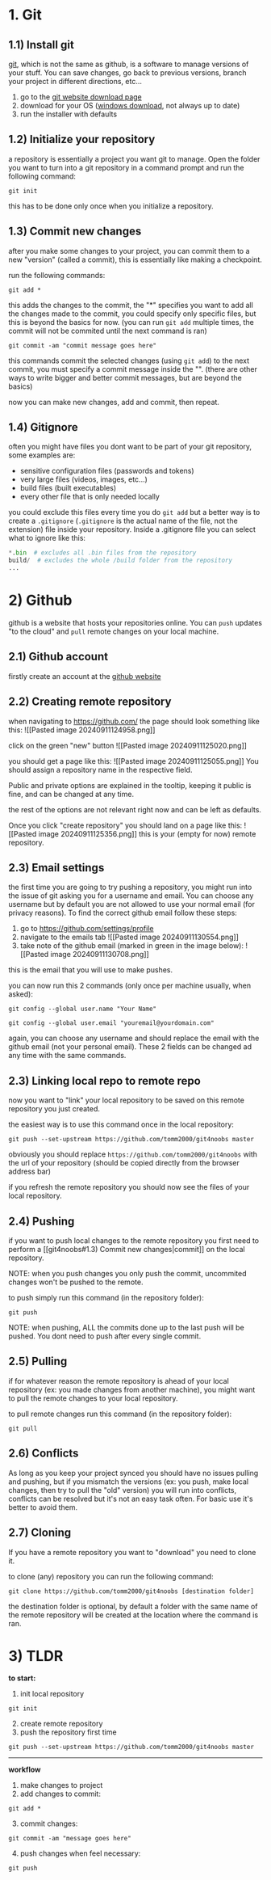 # 1. Git
## 1.1) Install git
[git](https://git-scm.com/), which is not the same as github, is a software to manage versions of your stuff. You can save changes, go back to previous versions, branch your project in different directions, etc...

1. go to the [git website download page](https://git-scm.com/downloads)
2. download for your OS ([windows download](https://github.com/git-for-windows/git/releases/download/v2.46.0.windows.1/Git-2.46.0-64-bit.exe), not always up to date)
3. run the installer with defaults

## 1.2) Initialize your repository
a repository is essentially a project you want git to manage. Open the folder you want to turn into a git repository in a command prompt and run the following command:

```
git init
```

this has to be done only once when you initialize a repository.
## 1.3) Commit new changes
after you make some changes to your project, you can commit them to a new "version" (called a commit), this is essentially like making a checkpoint.

run the following commands:

```
git add *
```
this adds the changes to the commit, the "\*" specifies you want to add all the changes made to the commit, you could specify only specific files, but this is beyond the basics for now. (you can run `git add` multiple times, the commit will not be commited until the next command is ran)

```
git commit -am "commit message goes here"
```
this commands commit the selected changes (using `git add`) to the next commit, you must specify a commit message inside the "". (there are other ways to write bigger and better commit messages, but are beyond the basics)

now you can make new changes, add and commit, then repeat.

## 1.4) Gitignore
often you might have files you dont want to be part of your git repository, some examples are:
- sensitive configuration files (passwords and tokens)
- very large files (videos, images, etc...)
- build files (built executables)
- every other file that is only needed locally

you could exclude this files every time you do `git add` but a better way is to create a `.gitignore` (`.gitignore` is the actual name of the file, not the extension) file inside your repository. Inside a .gitignore file you can select what to ignore like this:

```python
*.bin  # excludes all .bin files from the repository
build/  # excludes the whole /build folder from the repository
...
```

# 2) Github
github is a website that hosts your repositories online. You can `push` updates "to the cloud" and `pull` remote changes on your local machine.

## 2.1) Github account
firstly create an account at the [github website](https://github.com/)

## 2.2) Creating remote repository
when navigating to https://github.com/ the page should look something like this:
![[Pasted image 20240911124958.png]]

click on the green "new" button
![[Pasted image 20240911125020.png]]

you should get a page like this:
![[Pasted image 20240911125055.png]]
You should assign a repository name in the respective field.

Public and private options are explained in the tooltip, keeping it public is fine, and can be changed at any time.

the rest of the options are not relevant right now and can be left as defaults.

Once you click "create repository" you should land on a page like this:
![[Pasted image 20240911125356.png]]
this is your (empty for now) remote repository.

## 2.3) Email settings
the first time you are going to try pushing a repository, you might run into the issue of git asking you for a username and email. You can choose any username but by default you are not allowed to use your normal email (for privacy reasons). To find the correct github email follow these steps:

1. go to https://github.com/settings/profile
2. navigate to the emails tab
	![[Pasted image 20240911130554.png]]
3. take note of the github email (marked in green in the image below):
	![[Pasted image 20240911130708.png]]

this is the email that you will use to make pushes.

you can now run this 2 commands (only once per machine usually, when asked):

```
git config --global user.name "Your Name"
```

```
git config --global user.email "youremail@yourdomain.com"
```

again, you can choose any username and should replace the email with the github email (not your personal email). These 2 fields can be changed ad any time with the same commands.

## 2.3) Linking local repo to remote repo
now you want to "link" your local repository to be saved on this remote repository you just created.

the easiest way is to use this command once in the local repository:

```
git push --set-upstream https://github.com/tomm2000/git4noobs master
```

obviously you should replace `https://github.com/tomm2000/git4noobs` with the url of your repository (should be copied directly from the browser address bar)

if you refresh the remote repository you should now see the files of your local repository.

## 2.4) Pushing
if you want to push local changes to the remote repository you first need to perform a [[git4noobs#1.3) Commit new changes|commit]] on the local repository.

NOTE: when you push changes you only push the commit, uncommited changes won't be pushed to the remote.

to push simply run this command (in the repository folder):
```
git push
```

NOTE: when pushing, ALL the commits done up to the last push will be pushed. You dont need to push after every single commit.
## 2.5) Pulling
if for whatever reason the remote repository is ahead of your local repository (ex: you made changes from another machine), you might want to pull the remote changes to your local repository.

to pull remote changes run this command (in the repository folder):
```
git pull
```

## 2.6) Conflicts
As long as you keep your project synced you should have no issues pulling and pushing, but if you mismatch the versions (ex: you push, make local changes, then try to pull the "old" version) you will run into conflicts, conflicts can be resolved but it's not an easy task often. For basic use it's better to avoid them.

## 2.7) Cloning
If you have a remote repository you want to "download" you need to clone it.

to clone (any) repository you can run the following command:
```
git clone https://github.com/tomm2000/git4noobs [destination folder]
```

the destination folder is optional, by default a folder with the same name of the remote repository will be created at the location where the command is ran.

# 3) TLDR

**to start:**
1. init local repository
```
git init
```
2. create remote repository
3. push the repository first time
```
git push --set-upstream https://github.com/tomm2000/git4noobs master
```

---

**workflow**
1. make changes to project
2. add changes to commit:
```
git add *
```
3. commit changes:
```
git commit -am "message goes here"
```
4. push changes when feel necessary:
```
git push
```

